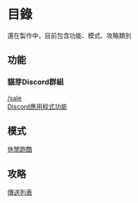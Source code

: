 # 目錄

還在製作中，目前包含功能、模式、攻略類別

## 功能

### 貓芽Discord群組

[/sale](/functions/sale.md)  
[Discord應用程式功能](/functions/discord/player.md)

## 模式

[休閒跑酷](/modes/leisure_parkour.md)

## 攻略

[傳送列表](/guides/to_list.md)
